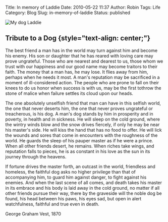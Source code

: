 Title: In memory of Laddie
Date: 2010-05-22 11:37
Author: Robin
Tags: Life
Category: Blog
Slug: in-memory-of-laddie
Status: published

![My dog Laddie](/images/2010/05/Laddie-2-767x1024.png)

**Tribute to a Dog** {style="text-align: center;"}
--------------------

The best friend a man has in the world may turn against him and become
his enemy. His son or daughter that he has reared with loving care may
prove ungrateful. Those who are nearest and dearest to us, those whom we
trust with our happiness and our good name may become traitors to their
faith. The money that a man has, he may lose. It flies away from him,
perhaps when he needs it most. A man's reputation may be sacrificed in a
moment of ill-considered action. The people who are prone to fall on
their knees to do us honor when success is with us, may be the first
tothrow the stone of malice when failure settles its cloud upon our
heads.

The one absolutely unselfish friend that man can have in this selfish
world, the one that never deserts him, the one that never proves
ungrateful or treacherous, is his dog. A man's dog stands by him in
prosperity and in poverty, in health and in sickness. He will sleep on
the cold ground, where the wintry winds blow and the snow drives
fiercely, if only he may be near his master's side. He will kiss the
hand that has no food to offer. He will lick the wounds and sores that
come in encounters with the roughness of the world. He guards the sleep
of his pauper master as if he were a prince. When all other friends
desert, he remains. When riches take wings, and reputation falls to
pieces, he is as constant in his love as the sun in its journey through
the heavens.

If fortune drives the master forth, an outcast in the world, friendless
and homeless, the faithful dog asks no higher privilege than that of
accompanying him, to guard him against danger, to fight against his
enemies. And when the last scene of all comes, and death takes his
master in its embrace and his body is laid away in the cold ground, no
matter if all other friends pursue their way, there by the graveside
will the noble dog be found, his head between his paws, his eyes sad,
but open in alert watchfulness, faithful and true even in death.

George Graham Vest, 1870

